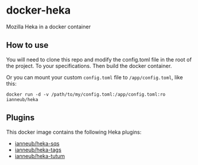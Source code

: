 docker-heka
===========

Mozilla Heka in a docker container

## How to use

You will need to clone this repo and modify the config.toml file in the root of the project. To your specifications. Then build the docker container.

Or you can mount your custom `config.toml` file to `/app/config.toml`, like this:

`docker run -d -v /path/to/my/config.toml:/app/config.toml:ro ianneub/heka`

## Plugins

This docker image contains the following Heka plugins:

* [ianneub/heka-sqs](https://github.com/ianneub/heka-sqs)
* [ianneub/heka-tags](https://github.com/ianneub/heka-tags)
* [ianneub/heka-tutum](https://github.com/ianneub/heka-tutum)
